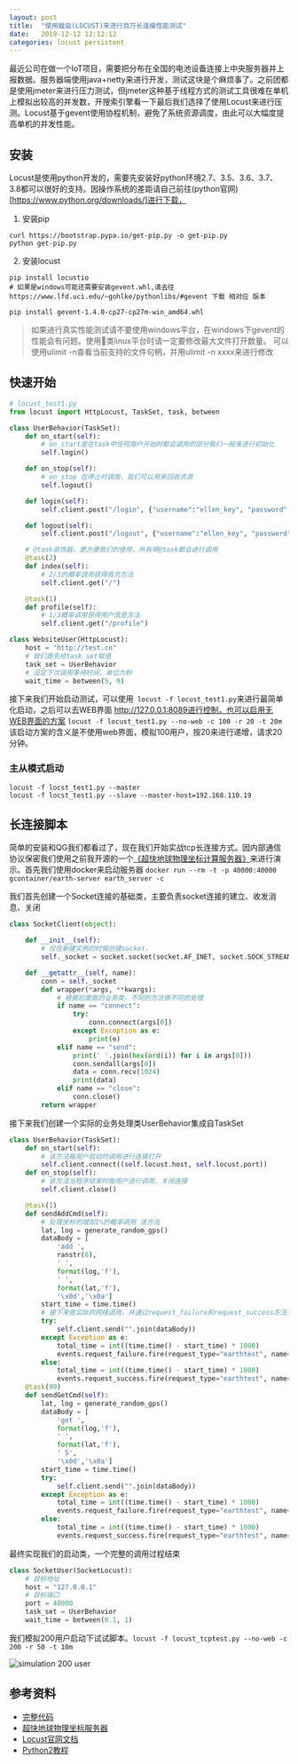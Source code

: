 ```yaml
---
layout: post
title:  "使用蝗虫(LOCUST)来进行百万长连接性能测试"
date:   2019-12-12 12:12:12
categories: locust persistent
---
```

最近公司在做一个IoT项目，需要把分布在全国的电池设备连接上中央服务器并上报数据。服务器端使用java+netty来进行开发，测试这块是个麻烦事了。之前团都是使用jmeter来进行压力测试，但jmeter这种基于线程方式的测试工具很难在单机上模拟出较高的并发数，开搜索引擎看一下最后我们选择了使用Locust来进行压测。Locust基于gevent使用协程机制，避免了系统资源调度，由此可以大幅度提高单机的并发性能。

## 安装
Locust是使用python开发的，需要先安装好python环境2.7、3.5、3.6、3.7、3.8都可以很好的支持。因操作系统的差距请自己前往(python官网)[https://www.python.org/downloads/]进行下载，

1. 安装pip
~~~ shell
curl https://bootstrap.pypa.io/get-pip.py -o get-pip.py
python get-pip.py
~~~

2. 安装locust
~~~ shell
pip install locustio
# 如果是windows可能还需要安装gevent.whl,请去往 https://www.lfd.uci.edu/~gohlke/pythonlibs/#gevent 下载 相对应 版本

pip install gevent‑1.4.0‑cp27‑cp27m‑win_amd64.whl
~~~

>    如果进行真实性能测试请不要使用windows平台，在windows下gevent的性能会有问题。使用类linux平台时请一定要修改最大文件打开数量。 可以使用ulimit -n查看当前支持的文件句柄，并用ulimit -n xxxx来进行修改

## 快速开始

~~~ python
# locust_test1.py
from locust import HttpLocust, TaskSet, task, between

class UserBehavior(TaskSet):
    def on_start(self):
        # on_start是在task中任何用户开始时都会调用的部分我们一般来进行初始化
        self.login()

    def on_stop(self):
        # on_stop 在停止时调用，我们可以用来回收资源
        self.logout()

    def login(self):
        self.client.post("/login", {"username":"ellen_key", "password":"education"})

    def logout(self):
        self.client.post("/logout", {"username":"ellen_key", "password":"education"})

    # @task装饰器，更方便我们的使用，所有带@task都会进行调用
    @task(2)
    def index(self):
        # 2/3的概率调用获得首页方法
        self.client.get("/")

    @task(1)
    def profile(self):
        # 1/3概率调用获得用户信息方法
        self.client.get("/profile")

class WebsiteUser(HttpLocust):
    host = "http://test.cn"
    # 我们首先给task_set赋值
    task_set = UserBehavior
    # 设定下次调用等待时间，单位为秒
    wait_time = between(5, 9)
~~~


接下来我们开始启动测试，可以使用`` locust -f locust_test1.py``来进行最简单化启动，之后可以去WEB界面 http://127.0.0.1:8089进行控制，也可以启用无WEB界面的方案 ``locust -f locust_test1.py --no-web -c 100 -r 20 -t 20m``该启动方案的含义是不使用web界面，模拟100用户，按20来进行递增，请求20分钟。

### 主从模式启动
~~~ shell
locust -f locst_test1.py --master
locust -f locst_test1.py --slave --master-host=192.168.110.19
~~~

## 长连接脚本

简单的安装和QG我们都看过了，现在我们开始实战tcp长连接方式。因内部通信协议保密我们使用之前我开源的一个[《超快地球物理坐标计算服务器》](https://github.com/guohai163/earth-server)来进行演示。首先我们使用docker来启动服务器 ``docker run --rm -t -p 40000:40000 gcontainer/earth-server earth_server -c``


我们首先创建一个Socket连接的基础类，主要负责socket连接的建立、收发消息、关闭
~~~ python
class SocketClient(object):

    def __init__(self):
        # 仅在新建实例的时候创建socket.
        self._socket = socket.socket(socket.AF_INET, socket.SOCK_STREAM)

    def __getattr__(self, name):
        conn = self._socket
        def wrapper(*args, **kwargs):
            # 根据后面做的业务类，不同的方法做不同的处理
            if name == "connect":
                try:
                    conn.connect(args[0])
                except Exception as e:
                    print(e)
            elif name == "send":
                print(' '.join(hex(ord(i)) for i in args[0]))
                conn.sendall(args[0])
                data = conn.recv(1024)
                print(data)
            elif name == "close":
                conn.close()
        return wrapper
~~~

接下来我们创建一个实际的业务处理类UserBehavior集成自TaskSet
~~~ python
class UserBehavior(TaskSet):
    def on_start(self):
        # 该方法每用户启动时调用进行连接打开
        self.client.connect((self.locust.host, self.locust.port))
    def on_stop(self):
        # 该方法当程序结束时每用户进行调用，关闭连接
        self.client.close()

    @task(1)
    def sendAddCmd(self):
        # 处理坐标的增加1%的概率调用 该方法
        lat, log = generate_random_gps()
        dataBody = [
            'add ',
            ranstr(6),
            ' ',
            format(log,'f'),
            ' ',
            format(lat,'f'),
            '\x0d','\x0a']
        start_time = time.time()
        # 接下来做实际的网络调用，并通过request_failure和request_success方法分别统计成功和失败的次数以及所消耗的时间
        try:
            self.client.send("".join(dataBody))
        except Exception as e:
            total_time = int((time.time() - start_time) * 1000)
            events.request_failure.fire(request_type="earthtest", name="add", response_time=total_time, response_length=0, exception=e)
        else:
            total_time = int((time.time() - start_time) * 1000)
            events.request_success.fire(request_type="earthtest", name="add", response_time=total_time, response_length=0)
    @task(99)
    def sendGetCmd(self):
        lat, log = generate_random_gps()
        dataBody = [
            'get ',
            format(log,'f'),
            ' ',
            format(lat,'f'),
            ' 5',
            '\x0d','\x0a']
        start_time = time.time()
        try:
            self.client.send("".join(dataBody))
        except Exception as e:
            total_time = int((time.time() - start_time) * 1000)
            events.request_failure.fire(request_type="earthtest", name="get", response_time=total_time, response_length=0, exception=e)
        else:
            total_time = int((time.time() - start_time) * 1000)
            events.request_success.fire(request_type="earthtest", name="get", response_time=total_time, response_length=0)
~~~

最终实现我们的启动类，一个完整的调用过程结束

~~~ python
class SocketUser(SocketLocust):
    # 目标地址
    host = "127.0.0.1"
    # 目标端口
    port = 40000
    task_set = UserBehavior
    wait_time = between(0.1, 1)
~~~

我们模拟200用户启动下试试脚本。``locust -f locust_tcptest.py --no-web -c 200 -r 50 -t 10m``

![simulation 200 user](http://blog.guohai.org/doc-pic/2019-12/Locust-1.png)

## 参考资料

* [完整代码](https://github.com/guohai163/earth-server/blob/master/tools/locustscript.py)
* [超快地球物理坐标服务器](https://github.com/guohai163/earth-server)
* [Locust官网文档](https://docs.locust.io/en/stable/)
* [Python2教程](https://docs.python.org/2/tutorial/index.html)
